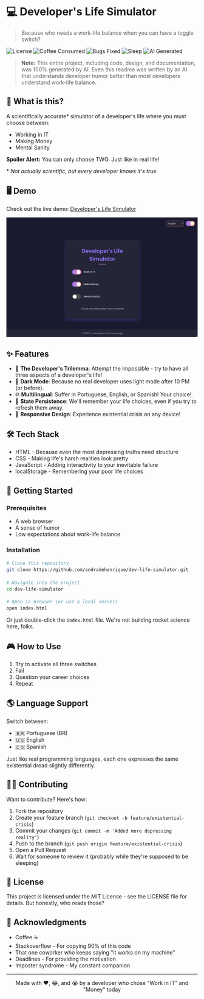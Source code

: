 # 💻 Developer's Life Simulator

> Because who needs a work-life balance when you can have a toggle switch?

![License](https://img.shields.io/badge/license-MIT-blue.svg)
![Coffee Consumed](https://img.shields.io/badge/coffee%20consumed-infinite-brown.svg)
![Bugs Fixed](https://img.shields.io/badge/bugs%20fixed-∞--1-red.svg)
![Sleep](https://img.shields.io/badge/sleep-404%20Not%20Found-orange.svg)
![AI Generated](https://img.shields.io/badge/AI%20Generated-100%25-brightgreen.svg)

> **Note:** This entire project, including code, design, and documentation, was 100% generated by AI. Even this readme was written by an AI that understands developer humor better than most developers understand work-life balance.

## 🤔 What is this?

A scientifically accurate* simulator of a developer's life where you must choose between:
- Working in IT
- Making Money
- Mental Sanity

**Spoiler Alert:** You can only choose TWO. Just like in real life!

\* *Not actually scientific, but every developer knows it's true.*

## 🖥️ Demo

Check out the live demo: [Developer's Life Simulator](https://andradehenrique.github.io/dev-life-simulator)

![Screenshot](/screenshot.png)

## ✨ Features

- 🌈 **The Developer's Trilemma**: Attempt the impossible - try to have all three aspects of a developer's life!
- 🌙 **Dark Mode**: Because no real developer uses light mode after 10 PM (or before).
- 🌐 **Multilingual**: Suffer in Portuguese, English, or Spanish! Your choice!
- 💾 **State Persistence**: We'll remember your life choices, even if you try to refresh them away.
- 📱 **Responsive Design**: Experience existential crisis on any device!

## 🛠️ Tech Stack

- HTML - Because even the most depressing truths need structure
- CSS - Making life's harsh realities look pretty
- JavaScript - Adding interactivity to your inevitable failure
- localStorage - Remembering your poor life choices

## 🚀 Getting Started

### Prerequisites

- A web browser
- A sense of humor
- Low expectations about work-life balance

### Installation

```bash
# Clone this repository
git clone https://github.com/andradehenrique/dev-life-simulator.git

# Navigate into the project
cd dev-life-simulator

# Open in browser (or use a local server)
open index.html
```
Or just double-click the `index.html` file. We're not building rocket science here, folks.

## 🎮 How to Use

1. Try to activate all three switches
2. Fail
3. Question your career choices
4. Repeat

## 🌎 Language Support

Switch between:

- 🇧🇷 Portuguese (BR)
- 🇺🇸 English
- 🇪🇸 Spanish

Just like real programming languages, each one expresses the same existential dread slightly differently.

## 🧑‍💻 Contributing
Want to contribute? Here's how:

1. Fork the repository
2. Create your feature branch (`git checkout -b feature/existential-crisis`)
3. Commit your changes (`git commit -m 'Added more depressing reality'`)
4. Push to the branch (`git push origin feature/existential-crisis`)
5. Open a Pull Request
6. Wait for someone to review it (probably while they're supposed to be sleeping)

## 📜 License

This project is licensed under the MIT License - see the LICENSE file for details. But honestly, who reads those?

## 🙏 Acknowledgments

- Coffee ☕
- Stackoverflow - For copying 90% of this code
- That one coworker who keeps saying "it works on my machine"
- Deadlines - For providing the motivation
- Imposter syndrome - My constant companion
  
---

<p align="center">Made with ❤️, 😂, and 😭 by a developer who chose "Work in IT" and "Money" today</p>
